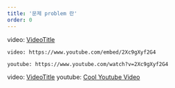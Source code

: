 ```yaml
---
title: '문제 problem 란'
order: 0
---
```


video: [VideoTitle](https://youtu.be/FDIWkzwxZHU)

`video: https://www.youtube.com/embed/2Xc9gXyf2G4`

`youtube: https://www.youtube.com/watch?v=2Xc9gXyf2G4`

video: [VideoTitle](https://www.youtube.com/embed/2Xc9gXyf2G4) youtube: [Cool Youtube Video](https://www.youtube.com/watch?v=2Xc9gXyf2G4)
